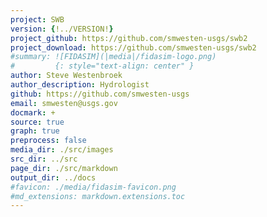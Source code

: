 ```yaml
---
project: SWB
version: {!../VERSION!}
project_github: https://github.com/smwesten-usgs/swb2
project_download: https://github.com/smwesten-usgs/swb2
#summary: ![FIDASIM](|media|/fidasim-logo.png)
#         {: style="text-align: center" }
author: Steve Westenbroek
author_description: Hydrologist
github: https://github.com/smwesten-usgs
email: smwesten@usgs.gov
docmark: +
source: true
graph: true
preprocess: false
media_dir: ./src/images
src_dir: ../src
page_dir: ./src/markdown
output_dir: ../docs
#favicon: ./media/fidasim-favicon.png
#md_extensions: markdown.extensions.toc
---
```

